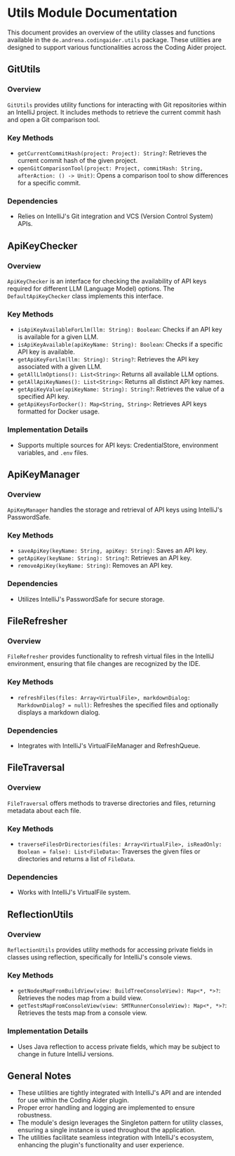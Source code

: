 # Utils Module Documentation

This document provides an overview of the utility classes and functions available in the `de.andrena.codingaider.utils` package. These utilities are designed to support various functionalities across the Coding Aider project.

## GitUtils

### Overview
`GitUtils` provides utility functions for interacting with Git repositories within an IntelliJ project. It includes methods to retrieve the current commit hash and open a Git comparison tool.

### Key Methods
- `getCurrentCommitHash(project: Project): String?`: Retrieves the current commit hash of the given project.
- `openGitComparisonTool(project: Project, commitHash: String, afterAction: () -> Unit)`: Opens a comparison tool to show differences for a specific commit.

### Dependencies
- Relies on IntelliJ's Git integration and VCS (Version Control System) APIs.

## ApiKeyChecker

### Overview
`ApiKeyChecker` is an interface for checking the availability of API keys required for different LLM (Language Model) options. The `DefaultApiKeyChecker` class implements this interface.

### Key Methods
- `isApiKeyAvailableForLlm(llm: String): Boolean`: Checks if an API key is available for a given LLM.
- `isApiKeyAvailable(apiKeyName: String): Boolean`: Checks if a specific API key is available.
- `getApiKeyForLlm(llm: String): String?`: Retrieves the API key associated with a given LLM.
- `getAllLlmOptions(): List<String>`: Returns all available LLM options.
- `getAllApiKeyNames(): List<String>`: Returns all distinct API key names.
- `getApiKeyValue(apiKeyName: String): String?`: Retrieves the value of a specified API key.
- `getApiKeysForDocker(): Map<String, String>`: Retrieves API keys formatted for Docker usage.

### Implementation Details
- Supports multiple sources for API keys: CredentialStore, environment variables, and `.env` files.

## ApiKeyManager

### Overview
`ApiKeyManager` handles the storage and retrieval of API keys using IntelliJ's PasswordSafe.

### Key Methods
- `saveApiKey(keyName: String, apiKey: String)`: Saves an API key.
- `getApiKey(keyName: String): String?`: Retrieves an API key.
- `removeApiKey(keyName: String)`: Removes an API key.

### Dependencies
- Utilizes IntelliJ's PasswordSafe for secure storage.

## FileRefresher

### Overview
`FileRefresher` provides functionality to refresh virtual files in the IntelliJ environment, ensuring that file changes are recognized by the IDE.

### Key Methods
- `refreshFiles(files: Array<VirtualFile>, markdownDialog: MarkdownDialog? = null)`: Refreshes the specified files and optionally displays a markdown dialog.

### Dependencies
- Integrates with IntelliJ's VirtualFileManager and RefreshQueue.

## FileTraversal

### Overview
`FileTraversal` offers methods to traverse directories and files, returning metadata about each file.

### Key Methods
- `traverseFilesOrDirectories(files: Array<VirtualFile>, isReadOnly: Boolean = false): List<FileData>`: Traverses the given files or directories and returns a list of `FileData`.

### Dependencies
- Works with IntelliJ's VirtualFile system.

## ReflectionUtils

### Overview
`ReflectionUtils` provides utility methods for accessing private fields in classes using reflection, specifically for IntelliJ's console views.

### Key Methods
- `getNodesMapFromBuildView(view: BuildTreeConsoleView): Map<*, *>?`: Retrieves the nodes map from a build view.
- `getTestsMapFromConsoleView(view: SMTRunnerConsoleView): Map<*, *>?`: Retrieves the tests map from a console view.

### Implementation Details
- Uses Java reflection to access private fields, which may be subject to change in future IntelliJ versions.

## General Notes
- These utilities are tightly integrated with IntelliJ's API and are intended for use within the Coding Aider plugin.
- Proper error handling and logging are implemented to ensure robustness.
- The module's design leverages the Singleton pattern for utility classes, ensuring a single instance is used throughout the application.
- The utilities facilitate seamless integration with IntelliJ's ecosystem, enhancing the plugin's functionality and user experience.
